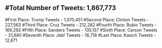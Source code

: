 #Total Number of Tweets: 1,867,773 
---
#First Place: Trump Tweets - 1,070,451
#Second Place: Clinton Tweets - 227,563
#Third Place: Cruz Tweets - 212,282
#Fourth Place: Rubio Tweets - 169,292
#Fifth Place: Sanders Tweets - 135,137
#Sixth Place: Carson Tweets - 21,680
#Seventh Place: Jeb! Tweets - 18,718
#Last Place: Kasich Tweets - 12,671
